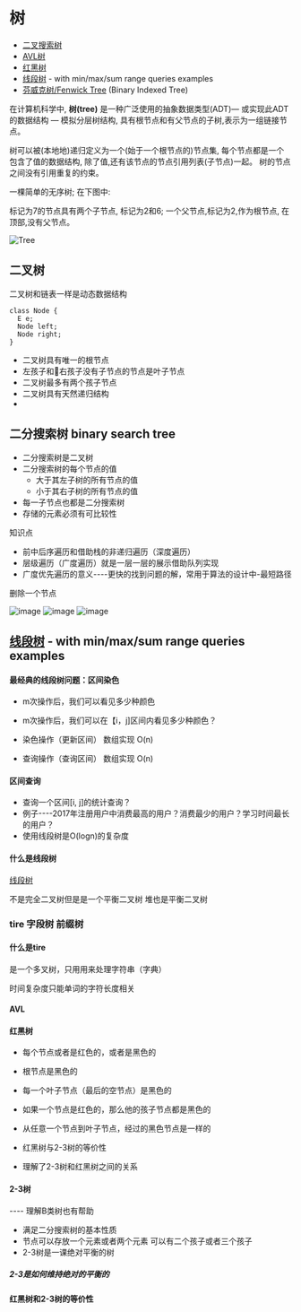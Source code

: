 # 树

* [二叉搜索树](binary-search-tree)
* [AVL树](avl-tree)
* [红黑树](red-black-tree)
* [线段树](segment-tree) - with min/max/sum range queries examples
* [芬威克树/Fenwick Tree](fenwick-tree) (Binary Indexed Tree)

在计算机科学中, **树(tree)** 是一种广泛使用的抽象数据类型(ADT)— 或实现此ADT的数据结构 — 模拟分层树结构, 具有根节点和有父节点的子树,表示为一组链接节点。

树可以被(本地地)递归定义为一个(始于一个根节点的)节点集, 每个节点都是一个包含了值的数据结构, 除了值,还有该节点的节点引用列表(子节点)一起。
树的节点之间没有引用重复的约束。

一棵简单的无序树; 在下图中:

标记为7的节点具有两个子节点, 标记为2和6; 
一个父节点,标记为2,作为根节点, 在顶部,没有父节点。

![Tree](https://upload.wikimedia.org/wikipedia/commons/f/f7/Binary_tree.svg)


## 二叉树

二叉树和链表一样是动态数据结构

```
class Node {
  E e;
  Node left;
  Node right;
}
```
- 二叉树具有唯一的根节点
- 左孩子和右孩子没有子节点的节点是叶子节点
- 二叉树最多有两个孩子节点
- 二叉树具有天然递归结构
- 


## 二分搜索树 binary search tree

- 二分搜索树是二叉树
- 二分搜索树的每个节点的值
  - 大于其左子树的所有节点的值
  - 小于其右子树的所有节点的值
- 每一子节点也都是二分搜索树
- 存储的元素必须有可比较性

知识点

- 前中后序遍历和借助栈的非递归遍历（深度遍历）
- 层级遍历（广度遍历）就是一层一层的展示借助队列实现
- 广度优先遍历的意义----更快的找到问题的解，常用于算法的设计中-最短路径

删除一个节点

![image](https://zky.koocdn.com/club/picture/61ec0508751d4db79db3cfffcac8fe38.png)
![image](https://zky.koocdn.com/club/picture/ec4b9873e30c41f2bcd86b1a664d7bad.png)
![image](https://zky.koocdn.com/club/picture/392962c220a04ceaaa32eaf6fc7b64af.jpg)

## [线段树](segment-tree) - with min/max/sum range queries examples

#### 最经典的线段树问题：区间染色

- m次操作后，我们可以看见多少种颜色
- m次操作后，我们可以在【i，j]区间内看见多少种颜色？

- 染色操作（更新区间） 数组实现  O(n)
- 查询操作（查询区间） 数组实现  O(n)


#### 区间查询

- 查询一个区间[i, j]的统计查询？
- 例子----2017年注册用户中消费最高的用户？消费最少的用户？学习时间最长的用户？
- 使用线段树是O(logn)的复杂度

#### 什么是线段树

[线段树](https://zky.koocdn.com/club/picture/e36845cae84a49a6a8c40febc5127000.jpeg)

不是完全二叉树但是是一个平衡二叉树 堆也是平衡二叉树

### tire 字段树   前缀树

#### 什么是tire

是一个多叉树，只用用来处理字符串（字典）

时间复杂度只能单词的字符长度相关


#### AVL


#### 红黑树

- 每个节点或者是红色的，或者是黑色的
- 根节点是黑色的
- 每一个叶子节点（最后的空节点）是黑色的
- 如果一个节点是红色的，那么他的孩子节点都是黑色的
- 从任意一个节点到叶子节点，经过的黑色节点是一样的


- 红黑树与2-3树的等价性
- 理解了2-3树和红黑树之间的关系
  

#### 2-3树

---- 理解B类树也有帮助

- 满足二分搜索树的基本性质
- 节点可以存放一个元素或者两个元素   可以有二个孩子或者三个孩子
- 2-3树是一课绝对平衡的树
  
##### 2-3是如何维持绝对的平衡的

#### 红黑树和2-3树的等价性

